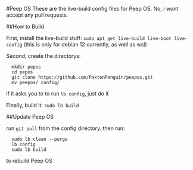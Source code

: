 #Peep OS
These are the live-build config files for Peep OS. No, i wont accept any pull requests.

##How to Build

First, install the live-build stuff:
` sudo apt get live-build live-boot live-config `
(this is only for debian 12 currently, as well as wsl)

Second, create the directorys:
```
  mkdir pepos
  cd pepos
  git clone https://github.com/PaxtonPenguin/peepos.git
  mv peepos/ config/
```

if it asks you to to run ` lb config `, just do it

Finally, build it:
` sudo lb build `

##Update Peep OS

run `git pull` from the config directory. then run:
```
  sudo lb clean --purge
  lb config
  sudo lb build
``` 
to rebuild Peep OS
